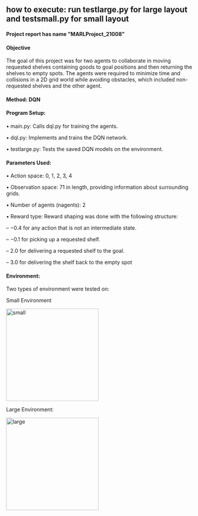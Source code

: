 ## how to execute: run testlarge.py for large layout and testsmall.py for small layout

#### Project report has name "MARLProject_21008"

#### Objective
The goal of this project was for two agents to collaborate in moving requested shelves containing goods to
 goal positions and then returning the shelves to empty spots. The agents were required to minimize time
 and collisions in a 2D grid world while avoiding obstacles, which included non-requested shelves and the
 other agent.

 #### Method: DQN

 #### Program Setup:
 • main.py: Calls dql.py for training the agents.
 
 • dql.py: Implements and trains the DQN network.
 
 • testlarge.py: Tests the saved DQN models on the environment.

 #### Parameters Used:
 • Action space: 0, 1, 2, 3, 4
 
 • Observation space: 71 in length, providing information about surrounding grids.
 
 • Number of agents (nagents): 2
 
 • Reward type: Reward shaping was done with the following structure:
 
 – −0.4 for any action that is not an intermediate state.
 
 – −0.1 for picking up a requested shelf.
 
 – 2.0 for delivering a requested shelf to the goal.
 
 – 3.0 for delivering the shelf back to the empty spot

 #### Environment:
 Two types of environment were tested on:

 Small Environment
 
 <img width="250" alt="small" src="https://github.com/user-attachments/assets/032bd60e-c083-4539-9115-3e8fa18868e2">


 Large Environment:

 <img width="250" alt="large" src="https://github.com/user-attachments/assets/e6f8e05b-102b-40ca-b3e2-7c2b61e99297">


 
